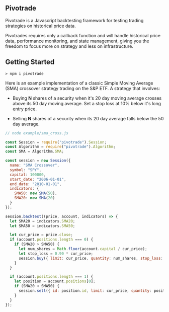 ## Pivotrade

Pivotrade is a Javascript backtesting framework for testing trading strategies on historical price data. 

Pivotrades requires only a callback function and will handle historical price data, performance monitoring, and state management, giving you the freedom to focus more on strategy and less on infrastructure.

## Getting Started

```
> npm i pivotrade
```

Here is an example implementation of a classic Simple Moving Average (SMA) crossover strategy trading on the S&P ETF. A strategy that involves:
- Buying <strong>N</strong> shares of a security when it's 20 day moving average crosses above its 50 day moving average. Set a stop loss at 10% below it's long entry price.

- Selling <strong>N</strong> shares of a security when its 20 day average falls below the 50 day average.

```javascript
// node example/sma_cross.js

const Session = require("pivotrade").Session;
const Algorithm = require("pivotrade").Algorithm;
const SMA = Algorithm.SMA;

const session = new Session({
  name: "SMA Crossover",
  symbol: "SPY",
  capital: 100000,
  start_date: "2006-01-01",
  end_date: "2010-01-01",
  indicators: {
    SMA50: new SMA(50),
    SMA20: new SMA(20)
  }
});

session.backtest((price, account, indicators) => {
  let SMA20 = indicators.SMA20;
  let SMA50 = indicators.SMA50;

  let cur_price = price.close;
  if (account.positions.length === 0) {
    if (SMA20 > SMA50) {
      let num_shares = Math.floor(account.capital / cur_price);
      let stop_loss = 0.90 * cur_price;
      session.buy({ limit: cur_price, quantity: num_shares, stop_loss: stop_loss});
    }
  }

  if (account.positions.length === 1) {
    let position = account.positions[0];
    if (SMA20 < SMA50) {
      session.sell({ id: position.id, limit: cur_price, quantity: position.quantity });
    }
  }
});
```
